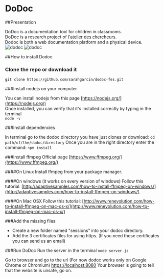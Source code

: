 DoDoc
==========

##Presentation

DoDoc is a documentation tool for children in classrooms.   
DoDoc is a research project of [l'atelier des chercheurs](http://latelier-des-chercheurs.fr/).  
Dodoc is both a web documentation platform and a physical device.  
![dodoc](http://www.lopendoc.org/lopendocresearch/wp-content/uploads/sites/5/2015/06/schema-dodoc-02.png)
![dodoc](http://latelier-des-chercheurs.fr/img/img-dodoc-fes0.jpg)

##How to install Dodoc

### Clone the repo or download it
```git clone https://github.com/sarahgarcin/dodoc-fes.git```

###Install nodejs on your computer

You can install nodejs from this page [https://nodejs.org/](https://nodejs.org/)   
Once installed, you can verify that it's installed correctly by typing in the terminal   
```node -v```

###Install dependencies

In terminal go to the dodoc directory you have just clones or download:
```cd path/of/the/dodoc/directory```
Once you are in the right directory enter the command:
```npm install```

###Install ffmpeg
Official page [https://www.ffmpeg.org/](https://www.ffmpeg.org/)

####On Linux
Install ffmpeg from your package manager.

####On windows (it works on every version of windows)
Follow this tutorial: [http://adaptivesamples.com/how-to-install-ffmpeg-on-windows/](http://adaptivesamples.com/how-to-install-ffmpeg-on-windows/)

####On Mac OSX
Follow this tutorial: [http://www.renevolution.com/how-to-install-ffmpeg-on-mac-os-x/](http://www.renevolution.com/how-to-install-ffmpeg-on-mac-os-x/)

###Add the missing files
- Create a new folder named "sessions" into your dodoc directory.
- Add the 3 certificates files for using https. (If you need these certificates you can send us an email)

###Run DoDoc
Run the server in the terminal
```node server.js```

Go to browser and go to the url (For now dodoc works only on Google Chrome or Chromium)
[https://localhost:8080](https://localhost:8080)
Your browser is going to tell that the website is unsafe, go on. 



